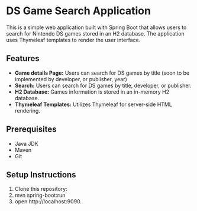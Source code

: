 # DS Game Search Application

This is a simple web application built with Spring Boot that allows users to search for Nintendo DS games stored in an H2 database. The application uses Thymeleaf templates to render the user interface.

## Features

- **Game details Page:** Users can search for DS games by title (soon to be implemented by developer, or publisher, year)
- **Search:** Users can search for DS games by title, developer, or publisher.
- **H2 Database:** Games information is stored in an in-memory H2 database.
- **Thymeleaf Templates:** Utilizes Thymeleaf for server-side HTML rendering.

## Prerequisites

- Java JDK 
- Maven 
- Git

## Setup Instructions

1. Clone this repository:
2. mvn spring-boot:run
3. open http://localhost:9090.
